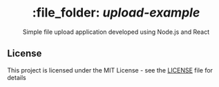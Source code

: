 <div align="center">
  <h1>
   :file_folder: <i>upload-example</i>
  </h1>

  <p>
    Simple file upload application developed using Node.js and React
  </p>
</div>

## License

This project is licensed under the MIT License - see the [LICENSE](LICENSE) file for details
